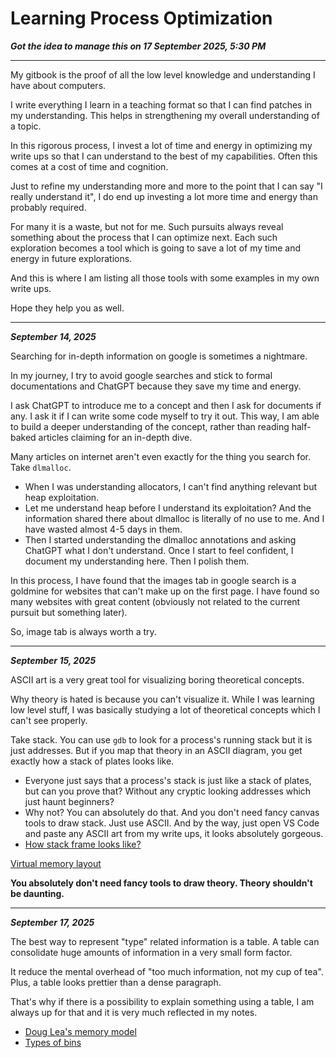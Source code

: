 # Learning Process Optimization

_**Got the idea to manage this on 17 September 2025, 5:30 PM**_

***

My gitbook is the proof of all the low level knowledge and understanding I have about computers.

I write everything I learn in a teaching format so that I can find patches in my understanding. This helps in strengthening my overall understanding of a topic.

In this rigorous process, I invest a lot of time and energy in optimizing my write ups so that I can understand to the best of my capabilities. Often this comes at a cost of time and cognition.

Just to refine my understanding more and more to the point that I can say "I really understand it", I do end up investing a lot more time and energy than probably required.

For many it is a waste, but not for me. Such pursuits always reveal something about the process that I can optimize next. Each such exploration becomes a tool which is going to save a lot of my time and energy in future explorations.

And this is where I am listing all those tools with some examples in my own write ups.

Hope they help you as well.

***

_**September 14, 2025**_

Searching for in-depth information on google is sometimes a nightmare.

In my journey, I try to avoid google searches and stick to formal documentations and ChatGPT because they save my time and energy.

I ask ChatGPT to introduce me to a concept and then I ask for documents if any. I ask it if I can write some code myself to try it out. This way, I am able to build a deeper understanding of the concept, rather than reading half-baked articles claiming for an in-depth dive.

Many articles on internet aren't even exactly for the thing you search for. Take `dlmalloc`.

* When I was understanding allocators, I can't find anything relevant but heap exploitation.
* Let me understand heap before I understand its exploitation? And the information shared there about dlmalloc is literally of no use to me. And I have wasted almost 4-5 days in them.
* Then I started understanding the dlmalloc annotations and asking ChatGPT what I don't understand. Once I start to feel confident, I document my understanding here. Then I polish them.

In this process, I have found that the images tab in google search is a goldmine for websites that can't make up on the first page. I have found so many websites with great content (obviously not related to the current pursuit but something later).

So, image tab is always worth a try.

***

_**September 15, 2025**_

ASCII art is a very great tool for visualizing boring theoretical concepts.

Why theory is hated is because you can't visualize it. While I was learning low level stuff, I was basically studying a lot of theoretical concepts which I can't see properly.

Take stack. You can use `gdb` to look for a process's running stack but it is just addresses. But if you map that theory in an ASCII diagram, you get exactly how a stack of plates looks like.

* Everyone just says that a process's stack is just like a stack of plates, but can you prove that? Without any cryptic looking addresses which just haunt beginners?
* Why not? You can absolutely do that. And you don't need fancy canvas tools to draw stack. Just use ASCII. And by the way, just open VS Code and paste any ASCII art from my write ups, it looks absolutely gorgeous.
* [How stack frame looks like?](https://ankuragrawal.gitbook.io/home/x64-assembly/functions/stack#how-is-a-stack-frame-structured)

[Virtual memory layout](https://ankuragrawal.gitbook.io/home/all-roads-to-memory/virtual-memory-layout)

**You absolutely don't need fancy tools to draw theory. Theory shouldn't be daunting.**

***

_**September 17, 2025**_

The best way to represent "type" related information is a table. A table can consolidate huge amounts of information in a very small form factor.

It reduce the mental overhead of "too much information, not my cup of tea". Plus, a table looks prettier than a dense paragraph.

That's why if there is a possibility to explain something using a table, I am always up for that and it is very much reflected in my notes.

* [Doug Lea's memory model](https://ankuragrawal.gitbook.io/home/all-roads-to-memory/dynamic-memory-allocation/doug-leas-memory-model)
* [Types of bins](https://ankuragrawal.gitbook.io/home/all-roads-to-memory/dynamic-memory-allocation/chunk-management#types-of-bins)

